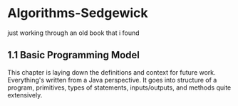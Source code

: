 # Algorithms-Sedgewick
just working through an old book that i found

## 1.1 Basic Programming Model
This chapter is laying down the definitions and context for future work. Everything's written from a Java perspective. It goes into structure of a program, primitives, types of statements, inputs/outputs, and methods quite extensively. 